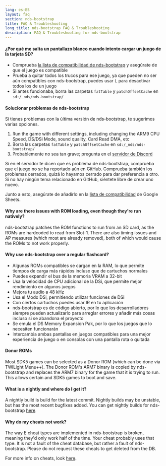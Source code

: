 ```yaml
---
lang: es-ES
layout: faq
section: nds-bootstrap
title: FAQ & Troubleshooting
long_title: nds-bootstrap FAQ & Troubleshooting
description: FAQ & Troubleshooting for nds-bootstrap
---
```


#### ¿Por qué me salta un pantallazo blanco cuando intento cargar un juego de la tarjeta SD?
- Comprueba [la lista de compatibilidad de nds-bootstrap](https://docs.google.com/spreadsheets/d/1LRTkXOUXraTMjg1eedz_f7b5jiuyMv2x6e_jY_nyHSc/htmlview#gid=0) y asegúrate de que el juego es compatible
- Prueba a quitar todos los trucos para ese juego, ya que pueden no ser aún compatibles con nds-bootstrap, puedes usar <kbd class="l">L</kbd> para desactivar todos los de un juego
- Si antes funcionaba, borra las carpetas `fatTable` y `patchOffsetCache` en `sd:/_nds/nds-bootstrap/`

#### Solucionar problemas de nds-bootstrap
Si tienes problemas con la última versión de nds-bootstrap, te sugerimos varias opciones.

1. Run the game with different settings, including changing the ARM9 CPU Speed, DS/DSi Mode, sound quality, Card Read DMA, etc
2. Borra las carpetas `fatTable` y `patchOffsetCache` en `sd:/_nds/nds-bootstrap/`
3. Probablemente no sea tan grave; pregunta en el [servidor de Discord](https://discord.gg/yD3spjv)

Si en el servidor te dicen que es problema de nds-bootstrap, comprueba que el juego no se ha reportado aún en GitHub. Comprueba también los problemas cerrados, quizá lo hayamos cerrado para dar preferencia a otro. Si no hay ningún tema relacionado en GitHub, siéntete libre de crear uno nuevo.

Junto a esto, asegúrate de añadirlo en la [lista de compatibilidad](https://wiki.ds-homebrew.com/nds-bootstrap/testing) de Google Sheets.

#### Why are there issues with ROM loading, even though they're run natively?
nds-bootstrap patches the ROM functions to run from an SD card, as the ROMs are hardcoded to read from Slot-1. There are also timing issues and AP measures (which most are already removed), both of which would cause the ROMs to not work properly.

#### Why use nds-bootstrap over a regular flashcard?
- Algunas ROMs compatibles se cargan en la RAM, lo que permite tiempos de carga más rápidos incluso que de cartuchos normales
- Puedes expandir el bus de la memoria VRAM a 32-bit
- Usa la velocidad de CPU adicional de la DSi, que permite mejor rendimiento en algunos juegos
- Mejora tu audio a 48 kHz
- Usa el Modo DSi, permitiendo utilizar funciones de DSi
- Con ciertos cartuchos puedes usar IR en tu aplicación
- nds-bootstrap es de código abierto, por lo que los desarrolladores siempre pueden actualizarlo para arreglar errores y añadir más cosas incluso si se abandona el proyecto
- Se emula el DS Memory Expansion Pak, por lo que los juegos que lo necesiten funcionarán
- Intercambia ambas pantallas en juegos compatibles para una mejor experiencia de juego o en consolas con una pantalla rota o quitada

#### Donor ROMs
Most SDK5 games can be selected as a Donor ROM (which can be done via TWiLight Menu++). The Donor ROM's ARM7 binary is copied by nds-bootstrap and replaces the ARM7 binary for the game that it is trying to run. This allows certain and SDK5 games to boot and save.

#### What is a nightly and where do I get it?
A nightly build is build for the latest commit. Nightly builds may be unstable, but has the most recent bugfixes added. You can get nightly builds for nds-bootstrap [here](https://github.com/TWLBot/Builds/raw/master/nds-bootstrap.7z).

#### Why do my cheats not work?
The way E cheat types are implemented in nds-bootstrap is broken, meaning they'd only work half of the time. Your cheat probably uses that type. It is not a fault of the cheat database, but rather a fault of nds-bootstrap. Please do not request these cheats to get deleted from the DB.

For more info on cheats, look [here](https://wiki.ds-homebrew.com/ds-index/retail-roms#action-replay-cheats).


